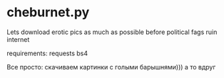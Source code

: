 # cheburnet.py
Lets download erotic pics as much as possible before political fags ruin internet 

requirements:
requests
bs4

Все просто: скачиваем картинки с голыми барышнями))) а то вдруг
